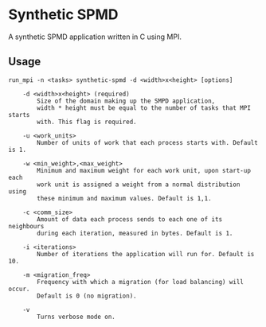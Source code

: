 Synthetic SPMD
==============

A synthetic SPMD application written in C using MPI.


Usage
-----

    run_mpi -n <tasks> synthetic-spmd -d <width>x<height> [options]

        -d <width>x<height> (required)
            Size of the domain making up the SMPD application,
            width * height must be equal to the number of tasks that MPI starts
            with. This flag is required.

        -u <work_units>
            Number of units of work that each process starts with. Default is 1.

        -w <min_weight>,<max_weight>
            Minimum and maximum weight for each work unit, upon start-up each
            work unit is assigned a weight from a normal distribution using
            these minimum and maximum values. Default is 1,1.

        -c <comm_size>
            Amount of data each process sends to each one of its neighbours
            during each iteration, measured in bytes. Default is 1.

        -i <iterations>
            Number of iterations the application will run for. Default is 10.

        -m <migration_freq>
            Frequency with which a migration (for load balancing) will occur.
            Default is 0 (no migration).

        -v
            Turns verbose mode on.

